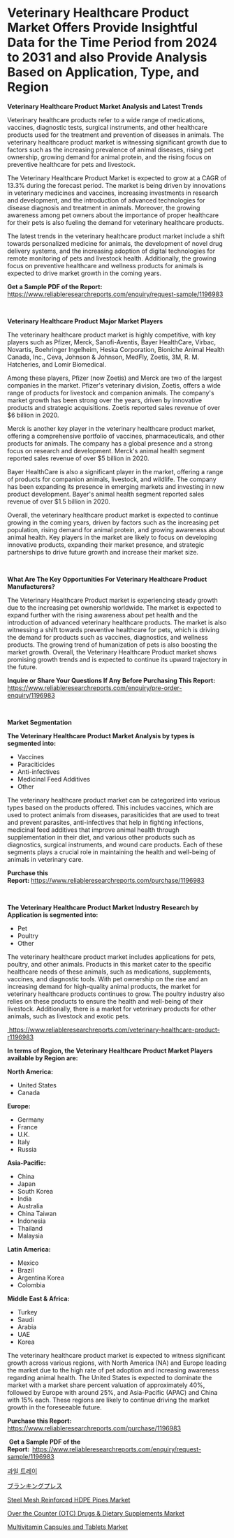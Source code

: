 <p><h1>Veterinary Healthcare Product Market Offers Provide Insightful Data for the Time Period from 2024 to 2031 and also Provide Analysis Based on Application, Type, and Region</h1></p><p><strong>Veterinary Healthcare Product Market Analysis and Latest Trends</strong></p>
<p><p>Veterinary healthcare products refer to a wide range of medications, vaccines, diagnostic tests, surgical instruments, and other healthcare products used for the treatment and prevention of diseases in animals. The veterinary healthcare product market is witnessing significant growth due to factors such as the increasing prevalence of animal diseases, rising pet ownership, growing demand for animal protein, and the rising focus on preventive healthcare for pets and livestock.</p><p>The Veterinary Healthcare Product Market is expected to grow at a CAGR of 13.3% during the forecast period. The market is being driven by innovations in veterinary medicines and vaccines, increasing investments in research and development, and the introduction of advanced technologies for disease diagnosis and treatment in animals. Moreover, the growing awareness among pet owners about the importance of proper healthcare for their pets is also fueling the demand for veterinary healthcare products.</p><p>The latest trends in the veterinary healthcare product market include a shift towards personalized medicine for animals, the development of novel drug delivery systems, and the increasing adoption of digital technologies for remote monitoring of pets and livestock health. Additionally, the growing focus on preventive healthcare and wellness products for animals is expected to drive market growth in the coming years.</p></p>
<p><strong>Get a Sample PDF of the Report:&nbsp;</strong> <a href="https://www.reliableresearchreports.com/enquiry/request-sample/1196983">https://www.reliableresearchreports.com/enquiry/request-sample/1196983</a></p>
<p>&nbsp;</p>
<p><strong>Veterinary Healthcare Product Major Market Players</strong></p>
<p><p>The veterinary healthcare product market is highly competitive, with key players such as Pfizer, Merck, Sanofi-Aventis, Bayer HealthCare, Virbac, Novartis, Boehringer Ingelheim, Heska Corporation, Bioniche Animal Health Canada, Inc., Ceva, Johnson & Johnson, MedFly, Zoetis, 3M, R. M. Hatcheries, and Lomir Biomedical. </p><p>Among these players, Pfizer (now Zoetis) and Merck are two of the largest companies in the market. Pfizer's veterinary division, Zoetis, offers a wide range of products for livestock and companion animals. The company's market growth has been strong over the years, driven by innovative products and strategic acquisitions. Zoetis reported sales revenue of over $6 billion in 2020.</p><p>Merck is another key player in the veterinary healthcare product market, offering a comprehensive portfolio of vaccines, pharmaceuticals, and other products for animals. The company has a global presence and a strong focus on research and development. Merck's animal health segment reported sales revenue of over $5 billion in 2020.</p><p>Bayer HealthCare is also a significant player in the market, offering a range of products for companion animals, livestock, and wildlife. The company has been expanding its presence in emerging markets and investing in new product development. Bayer's animal health segment reported sales revenue of over $1.5 billion in 2020.</p><p>Overall, the veterinary healthcare product market is expected to continue growing in the coming years, driven by factors such as the increasing pet population, rising demand for animal protein, and growing awareness about animal health. Key players in the market are likely to focus on developing innovative products, expanding their market presence, and strategic partnerships to drive future growth and increase their market size.</p></p>
<p>&nbsp;</p>
<p><strong>What Are The Key Opportunities For Veterinary Healthcare Product Manufacturers?</strong></p>
<p><p>The Veterinary Healthcare Product market is experiencing steady growth due to the increasing pet ownership worldwide. The market is expected to expand further with the rising awareness about pet health and the introduction of advanced veterinary healthcare products. The market is also witnessing a shift towards preventive healthcare for pets, which is driving the demand for products such as vaccines, diagnostics, and wellness products. The growing trend of humanization of pets is also boosting the market growth. Overall, the Veterinary Healthcare Product market shows promising growth trends and is expected to continue its upward trajectory in the future.</p></p>
<p><strong>Inquire or Share Your Questions If Any Before Purchasing This Report:</strong> <a href="https://www.reliableresearchreports.com/enquiry/pre-order-enquiry/1196983">https://www.reliableresearchreports.com/enquiry/pre-order-enquiry/1196983</a></p>
<p>&nbsp;</p>
<p><strong>Market Segmentation</strong></p>
<p><strong>The Veterinary Healthcare Product Market Analysis by types is segmented into:</strong></p>
<p><ul><li>Vaccines</li><li>Paraciticides</li><li>Anti-infectives</li><li>Medicinal Feed Additives</li><li>Other</li></ul></p>
<p><p>The veterinary healthcare product market can be categorized into various types based on the products offered. This includes vaccines, which are used to protect animals from diseases, parasiticides that are used to treat and prevent parasites, anti-infectives that help in fighting infections, medicinal feed additives that improve animal health through supplementation in their diet, and various other products such as diagnostics, surgical instruments, and wound care products. Each of these segments plays a crucial role in maintaining the health and well-being of animals in veterinary care.</p></p>
<p><strong>Purchase this Report:&nbsp;</strong><a href="https://www.reliableresearchreports.com/purchase/1196983">https://www.reliableresearchreports.com/purchase/1196983</a></p>
<p>&nbsp;</p>
<p><strong>The Veterinary Healthcare Product Market Industry Research by Application is segmented into:</strong></p>
<p><ul><li>Pet</li><li>Poultry</li><li>Other</li></ul></p>
<p><p>The veterinary healthcare product market includes applications for pets, poultry, and other animals. Products in this market cater to the specific healthcare needs of these animals, such as medications, supplements, vaccines, and diagnostic tools. With pet ownership on the rise and an increasing demand for high-quality animal products, the market for veterinary healthcare products continues to grow. The poultry industry also relies on these products to ensure the health and well-being of their livestock. Additionally, there is a market for veterinary products for other animals, such as livestock and exotic pets.</p></p>
<p><a href="https://www.reliableresearchreports.com/veterinary-healthcare-product-r1196983">&nbsp;https://www.reliableresearchreports.com/veterinary-healthcare-product-r1196983</a></p>
<p><strong>In terms of Region, the Veterinary Healthcare Product Market Players available by Region are:</strong></p>
<p>
    <p> <strong> North America: </strong>
        <ul>
            <li>United States</li>
            <li>Canada</li>
        </ul>
        </p> 
    <p> <strong> Europe: </strong>
        <ul>
            <li>Germany</li>
            <li>France</li>
            <li>U.K.</li>
            <li>Italy</li>
            <li>Russia</li>
        </ul>
        </p> 
    <p> <strong> Asia-Pacific: </strong>
        <ul>
            <li>China</li>
            <li>Japan</li>
            <li>South Korea</li>
            <li>India</li>
            <li>Australia</li>
            <li>China Taiwan</li>
            <li>Indonesia</li>
            <li>Thailand</li>
            <li>Malaysia</li>
        </ul>
        </p> 
    <p> <strong> Latin America: </strong>
        <ul>
            <li>Mexico</li>
            <li>Brazil</li>
            <li>Argentina Korea</li>
            <li>Colombia</li>
        </ul>
        </p> 
    <p> <strong> Middle East & Africa: </strong>
        <ul>
            <li>Turkey</li>
            <li>Saudi</li>
            <li>Arabia</li>
            <li>UAE</li>
            <li>Korea</li>
        </ul>
    </p>
    </p>
<p><p>The veterinary healthcare product market is expected to witness significant growth across various regions, with North America (NA) and Europe leading the market due to the high rate of pet adoption and increasing awareness regarding animal health. The United States is expected to dominate the market with a market share percent valuation of approximately 40%, followed by Europe with around 25%, and Asia-Pacific (APAC) and China with 15% each. These regions are likely to continue driving the market growth in the foreseeable future.</p></p>
<p><strong>Purchase this Report: </strong><a href="https://www.reliableresearchreports.com/purchase/1196983">https://www.reliableresearchreports.com/purchase/1196983</a></p>
<p>&nbsp;<strong>Get a Sample PDF of the Report:&nbsp;&nbsp;</strong><a href="https://www.reliableresearchreports.com/enquiry/request-sample/1196983">https://www.reliableresearchreports.com/enquiry/request-sample/1196983</a></p>
<p><strong></strong></p>
<p><p><a href="https://github.com/fernandotryO5lson96765/Market-Research-Report-List-1/blob/main/592014957505.md">과일 트레이</a></p><p><a href="https://github.com/RudySimonis2023/Market-Research-Report-List-1/blob/main/204570959275.md">ブランキングプレス</a></p><p><a href="https://issuu.com/reportprime-2/docs/steel-mesh-reinforced-hdpe-pipes-market-size-2030.">Steel Mesh Reinforced HDPE Pipes Market</a></p><p><a href="https://github.com/DeonteStanton2023/Market-Research-Report-List-1/blob/main/over-the-counter-otc-drugs-dietary-supplements-market.md">Over the Counter (OTC) Drugs & Dietary Supplements Market</a></p><p><a href="https://github.com/Glendatilghmankmgz0rbhwpy/Market-Research-Report-List-2/blob/main/multivitamin-capsules-and-tablets-market.md">Multivitamin Capsules and Tablets Market</a></p></p>